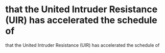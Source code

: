 # that the United Intruder Resistance (UIR) has accelerated the schedule of

that the United Intruder Resistance (UIR) has accelerated the schedule of